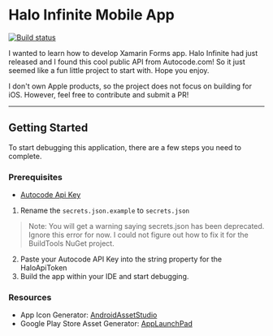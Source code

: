# Halo Infinite Mobile App

[![Build status](https://build.appcenter.ms/v0.1/apps/14a145b8-0657-4b4d-9d77-f5ea2f0e067b/branches/master/badge)](https://appcenter.ms)

I wanted to learn how to develop Xamarin Forms app. Halo Infinite had just released and I found this cool public API from Autocode.com! So it just seemed like a fun little project to start with. Hope you enjoy.

I don't own Apple products, so the project does not focus on building for iOS. However, feel free to contribute and submit a PR!
____

## Getting Started

To start debugging this application, there are a few steps you need to complete.

### Prerequisites
- [Autocode Api Key](https://autocode.com/)


1. Rename the `secrets.json.example` to `secrets.json`
> Note: You will get a warning saying secrets.json has been deprecated. Ignore this error for now. I could not figure out how to fix it for the BuildTools NuGet project.
2. Paste your Autocode API Key into the string property for the HaloApiToken
3. Build the app within your IDE and start debugging.


### Resources
* App Icon Generator: [AndroidAssetStudio](https://romannurik.github.io/AndroidAssetStudio/)
* Google Play Store Asset Generator: [AppLaunchPad](https://theapplaunchpad.com)